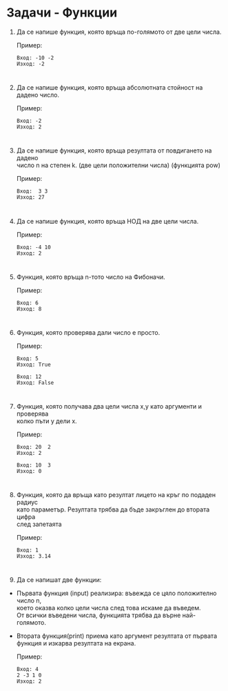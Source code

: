 # **Задачи - Функции**

1. Да се напише функция, която връща по-голямото от две цели числа.<br>

    Пример:
    ```
    Вход: -10 -2 
    Изход: -2
    ```
#
2. Да се напише функция, която връща абсолютната стойност на дадено число.<br>

    Пример:
    ```
    Вход: -2 
    Изход: 2
    ```
#
3. Да се напише функция, която връща резултата от повдигането на  дадено<br> 
число n на степен k. (две цели положителни числа) (функцията pow)<br>

    Пример:
    ```
    Вход:  3 3
    Изход: 27
    ```
#
4. Да се напише функция, която връща НОД на две цели числа.<br>

    Пример:
    ```
    Вход: -4 10 
    Изход: 2
    ```
#
5. Функция, която връща n-тото число на Фибоначи.<br> 
    
    Пример:
    ```
    Вход: 6 
    Изход: 8
    ```
#
6. Функция, която проверява дали число е просто.<br>

    Пример:
    ```
    Вход: 5 
    Изход: True 
    ```
    ```
    Вход: 12 
    Изход: False
    ```
#
7. Функция, която получава два цели числа x,y като аргументи и проверява<br>
колко пъти y дели x.<br>

    Пример: 
    ```
    Вход: 20  2 
    Изход: 2
    ```
    ``` 
    Вход: 10  3 
    Изход: 0
    ```
#
8. Функция, която да връща като резултат лицето на кръг по подаден радиус<br>
като параметър. Резултата трябва да бъде закръглен до втората цифра<br>
след запетаята<br>

    Пример:
    ```
    Вход: 1 
    Изход: 3.14
    ```
#
9. Да се напишат две функции:<br>
- Първата функция (input) реализира: въвежда се цяло положително число n,<br>
което оказва колко цели числа след това искаме да въведем.<br>
От всички въведени числа, функцията трябва да върне най-голямото.<br>
- Втората функция(print) приема като аргумент резултата от първата<br>
функция и изкарва резултата на екрана.<br>

    Пример:
    ```
    Вход: 4 
    2 -3 1 0 
    Изход: 2
    ```
#
